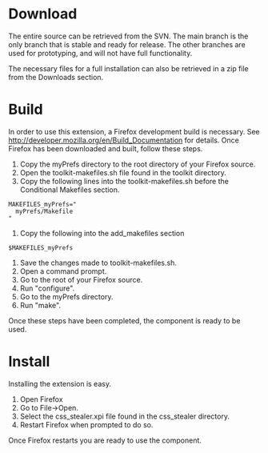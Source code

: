 # Download #

The entire source can be retrieved from the SVN.  The main branch is the only branch that is stable and ready for release.  The other branches are used for prototyping, and will not have full functionality.

The necessary files for a full installation can also be retrieved in a zip file from the Downloads section.

# Build #

In order to use this extension, a Firefox development build is necessary.  See http://developer.mozilla.org/en/Build_Documentation for details.  Once Firefox has been downloaded and built, follow these steps.

  1. Copy the myPrefs directory to the root directory of your Firefox source.
  1. Open the toolkit-makefiles.sh file found in the toolkit directory.
  1. Copy the following lines into the toolkit-makefiles.sh before the Conditional Makefiles section.
```
MAKEFILES_myPrefs="
  myPrefs/Makefile
"
```
  1. Copy the following into the add\_makefiles section
```
$MAKEFILES_myPrefs 
```
  1. Save the changes made to toolkit-makefiles.sh.
  1. Open a command prompt.
  1. Go to the root of your Firefox source.
  1. Run "configure".
  1. Go to the myPrefs directory.
  1. Run "make".

Once these steps have been completed, the component is ready to be used.

# Install #

Installing the extension is easy.

  1. Open Firefox
  1. Go to File->Open.
  1. Select the css\_stealer.xpi file found in the css\_stealer directory.
  1. Restart Firefox when prompted to do so.

Once Firefox restarts you are ready to use the component.
